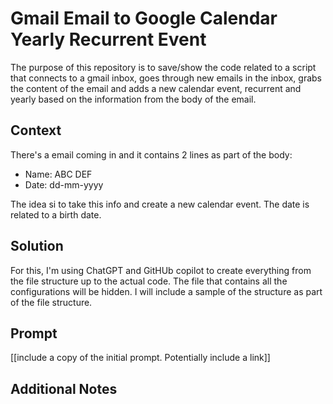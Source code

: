 # Gmail Email to Google Calendar Yearly Recurrent Event
The purpose of this repository is to save/show the code related to a script that connects to a gmail inbox, goes through new emails in the inbox, grabs the content of the email and adds a new calendar event, recurrent and yearly based on the information from the body of the email. 

## Context
There's a email coming in and it contains 2 lines as part of the body:
- Name: ABC DEF
- Date: dd-mm-yyyy

The idea si to take this info and create a new calendar event. The date is related to a birth date.

## Solution
For this, I'm using ChatGPT and GitHUb copilot to create everything from the file structure up to the actual code. The file that contains all the configurations will be hidden. I will include a sample of the structure as part of the file structure. 

## Prompt 
[[include a copy of the initial prompt. Potentially include a link]]

## Additional Notes